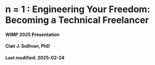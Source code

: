 # n = 1 : Engineering Your Freedom: Becoming a Technical Freelancer
#### WIMP 2025 Presentation
#### Clair J. Sullivan, PhD
#### Last modified: 2025-02-24
